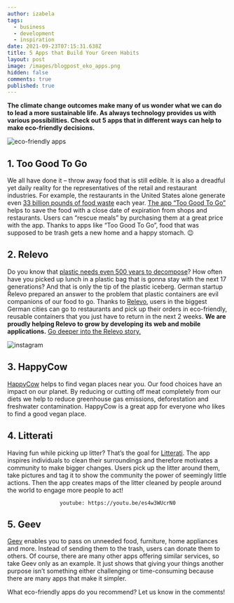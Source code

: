 ```yaml
---
author: izabela
tags:
  - business
  - development
  - inspiration
date: 2021-09-23T07:15:31.638Z
title: 5 Apps that Build Your Green Habits
layout: post
image: /images/blogpost_eko_apps.png
hidden: false
comments: true
published: true
---
```

**The climate change outcomes make many of us wonder what we can do to lead a more sustainable life. As always
technology provides us with various possibilities. Check out 5 apps that in different ways can help to make eco-friendly
decisions.**

![eco-friendly apps](/images/blogpost_eko_apps.png)

## 1. Too Good To Go

We all have done it – throw away food that is still edible. It is also a dreadful yet daily reality for the
representatives of the retail and restaurant industries. For example, the restaurants in the United States alone
generate even [33 billion pounds of food waste](https://foodprint.org/issues/the-problem-of-food-waste/) each
year. [The app “Too Good To Go”](https://toogoodtogo.com/en-us) helps to save the food with a close date of expiration
from shops and restaurants. Users can “rescue meals” by purchasing them at a great price with the app. Thanks to apps
like “Too Good To Go”, food that was supposed to be trash gets a new home and a happy stomach. 😉

## 2. Relevo

Do you know
that [plastic needs even 500 years to decompose](https://www.wwf.org.au/news/blogs/the-lifecycle-of-plastics#gs.b888tb)?
How often have you picked up lunch in a plastic bag that is gonna stay with the next 17 generations? And that is only
the tip of the plastic iceberg. German startup Relevo prepared an answer to the problem that plastic containers are evil
companions of our food to go. Thanks to [Relevo](https://relevo.de), users in the biggest German cities can go to
restaurants and pick up their orders in eco-friendly, reusable containers that you just have to return in the next 2
weeks. **We are proudly helping Relevo to grow by developing its web and mobile
applications.** [Go deeper into the Relevo story.](/projects/eco-friendly-app/)


![instagram](CSpCokcIxnH)


## 3. HappyCow

[HappyCow](https://www.happycow.net) helps to find vegan places near you. Our food choices have an impact on our planet.
By reducing or cutting off meat completely from our diets we help to reduce greenhouse gas emissions, deforestation and
freshwater contamination. HappyCow is a great app for everyone who likes to find a good vegan place.

## 4. Litterati

Having fun while picking up litter? That’s the goal for [Litterati](https://litterati.org). The app inspires individuals
to clean their surroundings and therefore motivates a community to make bigger changes. Users pick up the litter around
them, take pictures and tag it to show the community the power of seemingly little actions. Then the app creates maps of
the litter cleaned by people around the world to engage more people to act!

<center>

`youtube: https://youtu.be/es4w3WUcrN0`

</center>

## 5. Geev

[Geev](https://www.geev.com/en) enables you to pass on unneeded food, furniture, home appliances and more. Instead of
sending them to the trash, users can donate them to others. Of course, there are many other apps offering similar
services, so take Geev only as an example. It just shows that giving your things another purpose isn’t something either
challenging or time-consuming because there are many apps that make it simpler.

What eco-friendly apps do you recommend? Let us know in the comments!